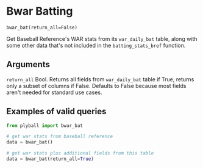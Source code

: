 # Bwar Batting

`bwar_bat(return_all=False)`

Get Baseball Reference's WAR stats from its `war_daily_bat` table, along with some other data that's not included in the `batting_stats_bref` function. 

## Arguments
`return_all` Bool. Returns all fields from `war_daily_bat` table if True, returns only a subset of columns if False. Defaults to False because most fields aren't needed for standard use cases. 

## Examples of valid queries

```python
from plyball import bwar_bat

# get war stats from baseball reference 
data = bwar_bat()

# get war stats plus additional fields from this table 
data = bwar_bat(return_all=True)
```
